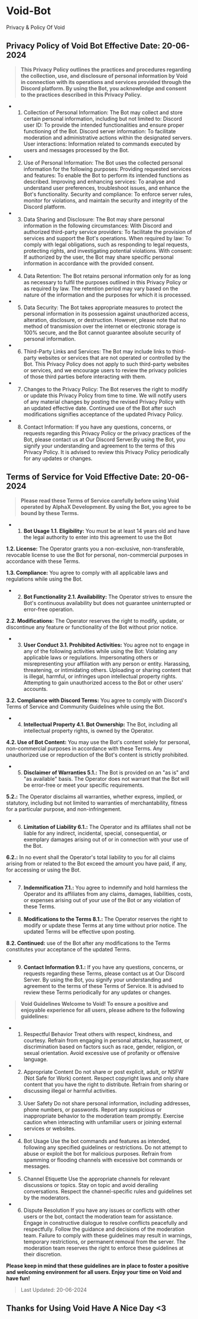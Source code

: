 # Void-Bot
Privacy &amp; Policy Of Void
## Privacy Policy of Void Bot Effective Date: 20-06-2024
> **This Privacy Policy outlines the practices and procedures regarding the collection, use, and disclosure of personal information by Void in connection with its operations and services provided through the Discord platform. By using the Bot, you acknowledge and consent to the practices described in this Privacy Policy.**

- 1.	Collection of Personal Information: The Bot may collect and store certain personal information, including but not limited to:
Discord user ID: To provide the intended functionalities and ensure proper functioning of the Bot. Discord server information: To facilitate moderation and administrative actions within the designated servers. User interactions: Information related to commands executed by users and messages processed by the Bot. 

- 2. Use of Personal Information: The Bot uses the collected personal information for the following purposes:
Providing requested services and features: To enable the Bot to perform its intended functions as described. Improving and enhancing services: To analyse and understand user preferences, troubleshoot issues, and enhance the Bot's functionality. Security and compliance: To enforce server rules, monitor for violations, and maintain the security and integrity of the Discord platform. 

- 3. Data Sharing and Disclosure: The Bot may share personal information in the following circumstances:
With Discord and authorized third-party service providers: To facilitate the provision of services and support the Bot's operations. When required by law: To comply with legal obligations, such as responding to legal requests, protecting rights, and investigating potential violations. With consent: If authorized by the user, the Bot may share specific personal information in accordance with the provided consent. 
  
- 4. Data Retention: The Bot retains personal information only for as long as necessary to fulfil the purposes outlined in this Privacy Policy or as required by law. The retention period may vary based on the nature of the information and the purposes for which it is processed.

- 5.	Data Security: The Bot takes appropriate measures to protect the personal information in its possession against unauthorized access, alteration, disclosure, or destruction. However, please note that no method of transmission over the internet or electronic storage is 100% secure, and the Bot cannot guarantee absolute security of personal information.

- 6.	Third-Party Links and Services: The Bot may include links to third-party websites or services that are not operated or controlled by the Bot. This Privacy Policy does not apply to such third-party websites or services, and we encourage users to review the privacy policies of those third parties before interacting with them.

- 7.	Changes to the Privacy Policy: The Bot reserves the right to modify or update this Privacy Policy from time to time. We will notify users of any material changes by posting the revised Privacy Policy with an updated effective date. Continued use of the Bot after such modifications signifies acceptance of the updated Privacy Policy.

- 8.	Contact Information: If you have any questions, concerns, or requests regarding this Privacy Policy or the privacy practices of the Bot, please contact us at Our Discord Server.By using the Bot, you signify your understanding and agreement to the terms of this Privacy Policy. It is advised to review this Privacy Policy periodically for any updates or changes.

## Terms of Service for Void Effective Date: 20-06-2024

> **Please read these Terms of Service carefully before using Void operated by AlphaX Development. By using the Bot, you agree to be bound by these Terms.**

- 1.	**Bot Usage 1.1. Eligibility:** You must be at least 14 years old and have the legal authority to enter into this agreement to use the Bot

__1.2. License:__ The Operator grants you a non-exclusive, non-transferable, revocable license to use the Bot for personal, non-commercial purposes in accordance with these Terms.

__1.3. Compliance:__ You agree to comply with all applicable laws and regulations while using the Bot.

- 2.	**Bot Functionality 2.1. Availability:** The Operator strives to ensure the Bot's continuous availability but does not guarantee uninterrupted or error-free operation.

__2.2. Modifications:__ The Operator reserves the right to modify, update, or discontinue any feature or functionality of the Bot without prior notice.

- 3.	**User Conduct 3.1. Prohibited Activities:** You agree not to engage in any of the following activities while using the Bot:
Violating any applicable laws or regulations. Impersonating others or misrepresenting your affiliation with any person or entity. Harassing, threatening, or intimidating others. Uploading or sharing content that is illegal, harmful, or infringes upon intellectual property rights. Attempting to gain unauthorized access to the Bot or other users' accounts. 


__3.2. Compliance with Discord Terms:__ You agree to comply with Discord's Terms of Service and Community Guidelines while using the Bot.

- 4.	**Intellectual Property 4.1. Bot Ownership:** The Bot, including all intellectual property rights, is owned by the Operator.

__4.2. Use of Bot Content:__ You may use the Bot's content solely for personal, non-commercial purposes in accordance with these Terms. Any unauthorized use or reproduction of the Bot's content is strictly prohibited.

- 5.	**Disclaimer of Warranties 5.1.:** The Bot is provided on an "as is" and "as available" basis. The Operator does not warrant that the Bot will be error-free or meet your specific requirements.

**5.2.:** The Operator disclaims all warranties, whether express, implied, or statutory, including but not limited to warranties of merchantability, fitness for a particular purpose, and non-infringement.

- 6.	**Limitation of Liability 6.1.:** The Operator and its affiliates shall not be liable for any indirect, incidental, special, consequential, or exemplary damages arising out of or in connection with your use of the Bot.

__6.2.:__ In no event shall the Operator's total liability to you for all claims arising from or related to the Bot exceed the amount you have paid, if any, for accessing or using the Bot.

- 7.	**Indemnification 7.1.:** You agree to indemnify and hold harmless the Operator and its affiliates from any claims, damages, liabilities, costs, or expenses arising out of your use of the Bot or any violation of these Terms.

- 8.	**Modifications to the Terms 8.1.:** The Operator reserves the right to modify or update these Terms at any time without prior notice. The updated Terms will be effective upon posting.

__8.2. Continued:__ use of the Bot after any modifications to the Terms constitutes your acceptance of the updated Terms.

- 9.	**Contact Information 9.1.:** If you have any questions, concerns, or requests regarding these Terms, please contact us at Our Discord Server.
By using the Bot, you signify your understanding and agreement to the terms of these Terms of Service. It is advised to review these Terms periodically for any updates or changes.

> **Void Guidelines Welcome to Void! To ensure a positive and enjoyable experience for all users, please adhere to the following guidelines:**

- 1.	Respectful Behavior Treat others with respect, kindness, and courtesy. Refrain from engaging in personal attacks, harassment, or discrimination based on factors such as race, gender, religion, or sexual orientation. Avoid excessive use of profanity or offensive language.
- 2.	Appropriate Content Do not share or post explicit, adult, or NSFW (Not Safe for Work) content. Respect copyright laws and only share content that you have the right to distribute. Refrain from sharing or discussing illegal or harmful activities.
- 3.	User Safety Do not share personal information, including addresses, phone numbers, or passwords. Report any suspicious or inappropriate behavior to the moderation team promptly. Exercise caution when interacting with unfamiliar users or joining external services or websites.
- 4.	Bot Usage Use the bot commands and features as intended, following any specified guidelines or restrictions. Do not attempt to abuse or exploit the bot for malicious purposes. Refrain from spamming or flooding channels with excessive bot commands or messages.
- 5.	Channel Etiquette Use the appropriate channels for relevant discussions or topics. Stay on topic and avoid derailing conversations. Respect the channel-specific rules and guidelines set by the moderators.
- 6.	Dispute Resolution If you have any issues or conflicts with other users or the bot, contact the moderation team for assistance. Engage in constructive dialogue to resolve conflicts peacefully and respectfully. Follow the guidance and decisions of the moderation team. Failure to comply with these guidelines may result in warnings, temporary restrictions, or permanent removal from the server. The moderation team reserves the right to enforce these guidelines at their discretion.

**__Please keep in mind that these guidelines are in place to foster a positive and welcoming environment for all users. Enjoy your time on Void and have fun!__**

> Last Updated: 20-06-2024

## Thanks for Using Void Have A Nice Day <3
